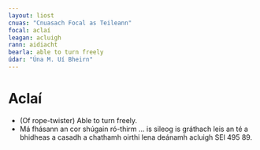 ```yaml
---
layout: liost
cnuas: "Cnuasach Focal as Teileann"
focal: aclaí
leagan: acluigh
rann: aidiacht
bearla: able to turn freely
údar: "Úna M. Uí Bheirn"
---
```


# Aclaí

* (Of rope-twister) Able to turn freely.
* Má fhásann an cor shúgain ró-thirm ... is sileog is gráthach leis an té a bhidheas a casadh a chathamh oirthi lena deánamh acluigh SEl 495 89.
